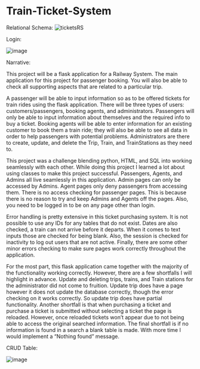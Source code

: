 # Train-Ticket-System

Relational Schema:
![ticketsRS](https://user-images.githubusercontent.com/27834881/78067511-d8d54200-7364-11ea-916f-547d44d3d0cc.PNG)

Login:

![image](https://user-images.githubusercontent.com/27834881/80921759-43074b00-8d46-11ea-8635-528fa45ca8e6.png)

Narrative:

  This project will be a flask application for a Railway System. The main application for this project for passenger booking. You will also be able to check all supporting aspects that are related to a particular trip. 
  
  A passenger will be able to input information so as to be offered tickets for train rides using the flask application. There will be three types of users: customers/passengers, booking agents, and administrators. Passengers will only be able to input information about themselves and the required info to buy a ticket. Booking agents will be able to enter information for an existing customer to book them a train ride; they will also be able to see all data in order to help passengers with potential problems. Administrators are there to create, update, and delete the Trip, Train, and TrainStations as they need to.

  This project was a challenge blending python, HTML, and SQL into working seamlessly with each other. While doing this project I learned a lot about using classes to make this project successful. Passengers, Agents, and Admins all live seamlessly in this application. Admin pages can only be accessed by Admins. Agent pages only deny passengers from accessing them. There is no access checking for passenger pages. This is because there is no reason to try and keep Admins and Agents off the pages. Also, you need to be logged in to be on any page other than login.
  
   Error handling is pretty extensive in this ticket purchasing system. It is not possible to use any IDs for any tables that do not exist. Dates are also checked, a train can not arrive before it departs. When it comes to text inputs those are checked for being blank. Also, the session is checked for inactivity to log out users that are not active. Finally, there are some other minor errors checking to make sure pages work correctly throughout the application.
  
  For the most part, this flask application came together with the majority of the functionality working correctly. However, there are a few shortfalls I will highlight in advance. Update and deleting trips, trains, and Train stations for the administrator did not come to fruition. Update trip does have a page however it does not update the database correctly, though the error checking on it works correctly. So update trip does have partial functionality. Another shortfall is that when purchasing a ticket and purchase a ticket is submitted without selecting a ticket the page is reloaded. However, once reloaded tickets won’t appear due to not being able to access the original searched information. The final shortfall is if no information is found in a search a blank table is made. With more time I would implement a “Nothing found” message. 

CRUD Table:

![image](https://user-images.githubusercontent.com/27834881/80921812-a4c7b500-8d46-11ea-9613-e697659374da.png)
